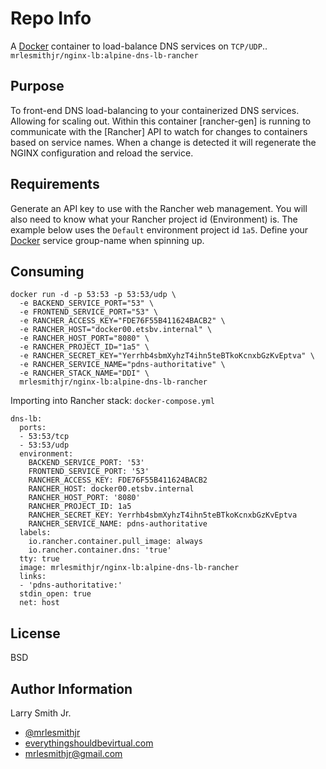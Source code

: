Repo Info
=========
A [Docker] container to load-balance DNS services on `TCP/UDP`..
`mrlesmithjr/nginx-lb:alpine-dns-lb-rancher`

Purpose
-------
To front-end DNS load-balancing to your containerized DNS services. Allowing
for scaling out. Within this container [rancher-gen] is running to communicate
with the [Rancher] API to watch for changes to containers based on service names.
When a change is detected it will regenerate the NGINX configuration and reload
the service.

Requirements
------------
Generate an API key to use with the Rancher web management. You will also need
to know what your Rancher project id (Environment) is. The example below uses
the `Default` environment project id `1a5`.
Define your [Docker] service group-name when spinning up.

Consuming
---------
```
docker run -d -p 53:53 -p 53:53/udp \
  -e BACKEND_SERVICE_PORT="53" \
  -e FRONTEND_SERVICE_PORT="53" \
  -e RANCHER_ACCESS_KEY="FDE76F55B411624BACB2" \
  -e RANCHER_HOST="docker00.etsbv.internal" \
  -e RANCHER_HOST_PORT="8080" \
  -e RANCHER_PROJECT_ID="1a5" \
  -e RANCHER_SECRET_KEY="Yerrhb4sbmXyhzT4ihn5teBTkoKcnxbGzKvEptva" \
  -e RANCHER_SERVICE_NAME="pdns-authoritative" \
  -e RANCHER_STACK_NAME="DDI" \
  mrlesmithjr/nginx-lb:alpine-dns-lb-rancher
```

Importing into Rancher stack:
`docker-compose.yml`
```
dns-lb:
  ports:
  - 53:53/tcp
  - 53:53/udp
  environment:
    BACKEND_SERVICE_PORT: '53'
    FRONTEND_SERVICE_PORT: '53'
    RANCHER_ACCESS_KEY: FDE76F55B411624BACB2
    RANCHER_HOST: docker00.etsbv.internal
    RANCHER_HOST_PORT: '8080'
    RANCHER_PROJECT_ID: 1a5
    RANCHER_SECRET_KEY: Yerrhb4sbmXyhzT4ihn5teBTkoKcnxbGzKvEptva
    RANCHER_SERVICE_NAME: pdns-authoritative
  labels:
    io.rancher.container.pull_image: always
    io.rancher.container.dns: 'true'
  tty: true
  image: mrlesmithjr/nginx-lb:alpine-dns-lb-rancher
  links:
  - 'pdns-authoritative:'
  stdin_open: true
  net: host
```

License
-------

BSD

Author Information
------------------

Larry Smith Jr.
- [@mrlesmithjr]
- [everythingshouldbevirtual.com]
- [mrlesmithjr@gmail.com]

[Ansible]: <https://www.ansible.com/>
[Docker]: <https://www.docker.com>
[@mrlesmithjr]: <https://twitter.com/mrlesmithjr>
[everythingshouldbevirtual.com]: <http://everythingshouldbevirtual.com>
[mrlesmithjr@gmail.com]: <mailto:mrlesmithjr@gmail.com>
